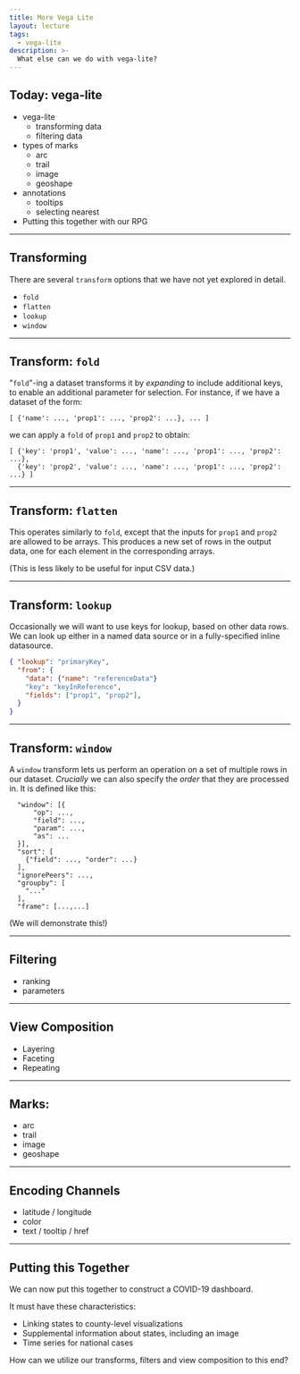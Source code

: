 ```yaml
---
title: More Vega Lite
layout: lecture
tags: 
  - vega-lite
description: >-
  What else can we do with vega-lite?
---
```



## Today: vega-lite

 * vega-lite
    * transforming data
    * filtering data
 * types of marks
    * arc
    * trail
    * image
    * geoshape
 * annotations
    * tooltips
    * selecting nearest
 * Putting this together with our RPG

---


## Transforming

There are several `transform` options that we have not yet explored in detail.

 * `fold`
 * `flatten`
 * `lookup`
 * `window`

---

## Transform: `fold`

"`fold`"-ing a dataset transforms it by *expanding* to include additional keys,
to enable an additional parameter for selection.  For instance, if we have a
dataset of the form:

```
[ {'name': ..., 'prop1': ..., 'prop2': ...}, ... ]
```

we can apply a `fold` of `prop1` and `prop2` to obtain:

```
[ {'key': 'prop1', 'value': ..., 'name': ..., 'prop1': ..., 'prop2': ...},
  {'key': 'prop2', 'value': ..., 'name': ..., 'prop1': ..., 'prop2': ...} ]
```

---

## Transform: `flatten`

This operates similarly to `fold`, except that the inputs for `prop1` and
`prop2` are allowed to be arrays.  This produces a new set of rows in the
output data, one for each element in the corresponding arrays.

(This is less likely to be useful for input CSV data.)

---

## Transform: `lookup`

Occasionally we will want to use keys for lookup, based on other data rows.  We
can look up either in a named data source or in a fully-specified inline
datasource.

```json
{ "lookup": "primaryKey",
  "from": {
    "data": {"name": "referenceData"}
    "key": "keyInReference",
    "fields": ["prop1", "prop2"],
  }
}
```

---

## Transform: `window`

A `window` transform lets us perform an operation on a set of multiple rows in
our dataset.  *Crucially* we can also specify the *order* that they are
processed in.  It is defined like this:

```
  "window": [{
	  "op": ...,
	  "field": ...,
	  "param": ...,
	  "as": ...
  }],
  "sort": [
	{"field": ..., "order": ...}
  ],
  "ignorePeers": ...,
  "groupby": [
	"..."
  ],
  "frame": [...,...]
```

(We will demonstrate this!)

---

## Filtering

 * ranking
 * parameters

---

## View Composition

 * Layering
 * Faceting
 * Repeating

---

## Marks:

 * arc
 * trail
 * image
 * geoshape

---

## Encoding Channels

 * latitude / longitude
 * color
 * text / tooltip / href

---

## Putting this Together

We can now put this together to construct a COVID-19 dashboard.

It must have these characteristics:

 * Linking states to county-level visualizations
 * Supplemental information about states, including an image
 * Time series for national cases

How can we utilize our transforms, filters and view composition to this end?
